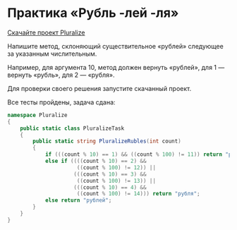 # Практика «Рубль -лей -ля»

[Скачайте проект Pluralize](Pluralize.zip)

Напишите метод, склоняющий существительное «рублей» следующее за указанным числительным.

Например, для аргумента 10, метод должен вернуть «рублей», для 1 — вернуть «рубль», для 2 — «рубля».

Для проверки своего решения запустите скачанный проект.

Все тесты пройдены, задача сдана:
```cs
namespace Pluralize
{
	public static class PluralizeTask
	{
		public static string PluralizeRubles(int count)
		{
            if (((count % 10) == 1) && ((count % 100) != 11)) return "рубль";
			else if ((((count % 10) == 2) &&
					  ((count % 100) != 12)) ||
					 (((count % 10) == 3) &&
					  ((count % 100) != 13)) ||
					 (((count % 10) == 4) &&
					  ((count % 100) != 14))) return "рубля";
            else return "рублей";
		}
	}
}
```